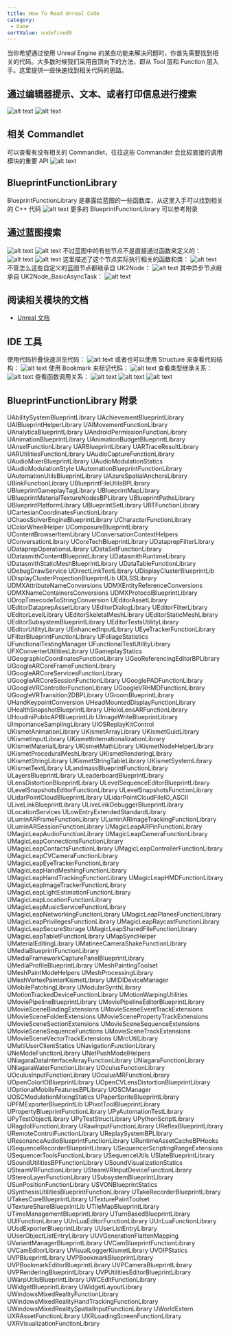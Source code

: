 ```yaml
---
title: How To Read Unreal Code
category:
 - Game
sortValue: undefined0
---
```


当你希望通过使用 Unreal Engine 的某些功能来解决问题时，你首先需要找到相关的代码。大多数时候我们采用自顶向下的方法，即从 Tool 层和 Function 层入手。这里提供一些快速找到相关代码的思路。

## 通过编辑器提示、文本、或者打印信息进行搜索

![alt text](image-2.png)
![alt text](image-3.png)

## 相关 Commandlet

可以查看有没有相关的 Commandlet，往往这些 Commandlet 会比较直接的调用模块的重要 API
![alt text](image.png)

## BlueprintFunctionLibrary

BlueprintFunctionLibrary 是暴露给蓝图的一些函数库，从这里入手可以找到相关的 C++ 代码
![alt text](image-1.png)
更多的 BlueprintFunctionLibrary 可以参考附录

## 通过蓝图搜索

![alt text](image-4.png)
![alt text](image-6.png)
不过蓝图中的有些节点不是直接通过函数来定义的：
![alt text](image-7.png)
![alt text](image-5.png)
这里描述了这个节点实际执行相关的函数和类：
![alt text](image-8.png)
不管怎么这些自定义的蓝图节点都继承自 UK2Node：
![alt text](image-9.png)
其中异步节点继承自 UK2Node_BasicAsyncTask：
![alt text](image-10.png)

## 阅读相关模块的文档

- [Unreal 文档](https://docs.unrealengine.com/4.27/en-US/index.html)

## IDE 工具

使用代码折叠快速浏览代码：
![alt text](image-11.png)
或者也可以使用 Structure 来查看代码结构：
![alt text](image-14.png)
使用 Bookmark 来标记代码：
![alt text](image-12.png)
查看类型继承关系：
![alt text](image-13.png)
查看函数调用关系：
![alt text](image-17.png)
![alt text](image-15.png)
![alt text](image-16.png)

## BlueprintFunctionLibrary 附录

UAbilitySystemBlueprintLibrary
UAchievementBlueprintLibrary
UAIBlueprintHelperLibrary
UAIMovementFunctionLibrary
UAnalyticsBlueprintLibrary
UAndroidPermissionFunctionLibrary
UAnimationBlueprintLibrary
UAnimationBudgetBlueprintLibrary
UAnselFunctionLibrary
UARBlueprintLibrary
UARTraceResultLibrary
UARUtilitiesFunctionLibrary
UAudioCaptureFunctionLibrary
UAudioMixerBlueprintLibrary
UAudioModulationStatics
UAudioModulationStyle
UAutomationBlueprintFunctionLibrary
UAutomationUtilsBlueprintLibrary
UAzureSpatialAnchorsLibrary
UBinkFunctionLibrary
UBlueprintFileUtilsBPLibrary
UBlueprintGameplayTagLibrary
UBlueprintMapLibrary
UBlueprintMaterialTextureNodesBPLibrary
UBlueprintPathsLibrary
UBlueprintPlatformLibrary
UBlueprintSetLibrary
UBTFunctionLibrary
UCartesianCoordinatesFunctionLibrary
UChaosSolverEngineBlueprintLibrary
UCharacterFunctionLibrary
UColorWheelHelper
UComposureBlueprintLibrary
UContentBrowserItemLibrary
UConversationContextHelpers
UConversationLibrary
UCoreTechBlueprintLibrary
UDataprepFilterLibrary
UDataprepOperationsLibrary
UDataSetFunctionLibrary
UDatasmithContentBlueprintLibrary
UDatasmithRuntimeLibrary
UDatasmithStaticMeshBlueprintLibrary
UDataTableFunctionLibrary
UDebugDrawService
UDirectLinkTestLibrary
UDisplayClusterBlueprintLib
UDisplayClusterProjectionBlueprintLib
UDLSSLibrary
UDMXAttributeNameConversions
UDMXEntityReferenceConversions
UDMXNameContainersConversions
UDMXProtocolBlueprintLibrary
UDropTimecodeToStringConversion
UEditorAssetLibrary
UEditorDataprepAssetLibrary
UEditorDialogLibrary
UEditorFilterLibrary
UEditorLevelLibrary
UEditorSkeletalMeshLibrary
UEditorStaticMeshLibrary
UEditorSubsystemBlueprintLibrary
UEditorTestsUtilityLibrary
UEditorUtilityLibrary
UEnhancedInputLibrary
UEyeTrackerFunctionLibrary
UFilterBlueprintFunctionLibrary
UFoliageStatistics
UFunctionalTestingManager
UFunctionalTestUtilityLibrary
UFXConverterUtilitiesLibrary
UGameplayStatics
UGeographicCoordinatesFunctionLibrary
UGeoReferencingEditorBPLibrary
UGoogleARCoreFrameFunctionLibrary
UGoogleARCoreServicesFunctionLibrary
UGoogleARCoreSessionFunctionLibrary
UGooglePADFunctionLibrary
UGoogleVRControllerFunctionLibrary
UGoogleVRHMDFunctionLibrary
UGoogleVRTransition2DBPLibrary
UGroomBlueprintLibrary
UHandKeypointConversion
UHeadMountedDisplayFunctionLibrary
UHealthSnapshotBlueprintLibrary
UHoloLensARFunctionLibrary
UHoudiniPublicAPIBlueprintLib
UImageWriteBlueprintLibrary
UImportanceSamplingLibrary
UIOSReplayKitControl
UKismetAnimationLibrary
UKismetArrayLibrary
UKismetGuidLibrary
UKismetInputLibrary
UKismetInternationalizationLibrary
UKismetMaterialLibrary
UKismetMathLibrary
UKismetNodeHelperLibrary
UKismetProceduralMeshLibrary
UKismetRenderingLibrary
UKismetStringLibrary
UKismetStringTableLibrary
UKismetSystemLibrary
UKismetTextLibrary
ULandmassBlueprintFunctionLibrary
ULayersBlueprintLibrary
ULeaderboardBlueprintLibrary
ULensDistortionBlueprintLibrary
ULevelSequenceEditorBlueprintLibrary
ULevelSnapshotsEditorFunctionLibrary
ULevelSnapshotsFunctionLibrary
ULidarPointCloudBlueprintLibrary
ULidarPointCloudFileIO_ASCII
ULiveLinkBlueprintLibrary
ULiveLinkDebuggerBlueprintLibrary
ULocationServices
ULowEntryExtendedStandardLibrary
ULuminARFrameFunctionLibrary
ULuminARImageTrackingFunctionLibrary
ULuminARSessionFunctionLibrary
UMagicLeapARPinFunctionLibrary
UMagicLeapAudioFunctionLibrary
UMagicLeapCameraFunctionLibrary
UMagicLeapConnectionsFunctionLibrary
UMagicLeapContactsFunctionLibrary
UMagicLeapControllerFunctionLibrary
UMagicLeapCVCameraFunctionLibrary
UMagicLeapEyeTrackerFunctionLibrary
UMagicLeapHandMeshingFunctionLibrary
UMagicLeapHandTrackingFunctionLibrary
UMagicLeapHMDFunctionLibrary
UMagicLeapImageTrackerFunctionLibrary
UMagicLeapLightEstimationFunctionLibrary
UMagicLeapLocationFunctionLibrary
UMagicLeapMusicServiceFunctionLibrary
UMagicLeapNetworkingFunctionLibrary
UMagicLeapPlanesFunctionLibrary
UMagicLeapPrivilegesFunctionLibrary
UMagicLeapRaycastFunctionLibrary
UMagicLeapSecureStorage
UMagicLeapSharedFileFunctionLibrary
UMagicLeapTabletFunctionLibrary
UMapSyncHelper
UMaterialEditingLibrary
UMatineeCameraShakeFunctionLibrary
UMediaBlueprintFunctionLibrary
UMediaFrameworkCapturePanelBlueprintLibrary
UMediaProfileBlueprintLibrary
UMeshPaintingToolset
UMeshPaintModeHelpers
UMeshProcessingLibrary
UMeshVertexPainterKismetLibrary
UMIDIDeviceManager
UMobilePatchingLibrary
UModularSynthLibrary
UMotionTrackedDeviceFunctionLibrary
UMotionWarpingUtilities
UMoviePipelineBlueprintLibrary
UMoviePipelineEditorBlueprintLibrary
UMovieSceneBindingExtensions
UMovieSceneEventTrackExtensions
UMovieSceneFolderExtensions
UMovieScenePropertyTrackExtensions
UMovieSceneSectionExtensions
UMovieSceneSequenceExtensions
UMovieSceneSequenceFunctions
UMovieSceneTrackExtensions
UMovieSceneVectorTrackExtensions
UMrcUtilLibrary
UMultiUserClientStatics
UNavigationFunctionLibrary
UNeModeFunctionLibrary
UNetPushModelHelpers
UNiagaraDataInterfaceArrayFunctionLibrary
UNiagaraFunctionLibrary
UNiagaraWaterFunctionLibrary
UOculusFunctionLibrary
UOculusInputFunctionLibrary
UOculusMRFunctionLibrary
UOpenColorIOBlueprintLibrary
UOpenCVLensDistortionBlueprintLibrary
UOptionalMobileFeaturesBPLibrary
UOSCManager
UOSCModulationMixingStatics
UPaperSpriteBlueprintLibrary
UPFMExporterBlueprintLib
UPivotToolBlueprintLibrary
UPropertyBlueprintFunctionLibrary
UPyAutomationTestLibrary
UPyTestObjectLibrary
UPyTestStructLibrary
UPythonScriptLibrary
URagdollFunctionLibrary
URawInputFunctionLibrary
UReflexBlueprintLibrary
URemoteControlFunctionLibrary
UReplaySystemBPLibrary
UResonanceAudioBlueprintFunctionLibrary
URuntimeAssetCacheBPHooks
USequenceRecorderBlueprintLibrary
USequencerScriptingRangeExtensions
USequencerToolsFunctionLibrary
USequenceUtils
USlateBlueprintLibrary
USoundUtilitiesBPFunctionLibrary
USoundVisualizationStatics
USteamVRFunctionLibrary
USteamVRInputDeviceFunctionLibrary
UStereoLayerFunctionLibrary
USubsystemBlueprintLibrary
USunPositionFunctionLibrary
USVONBlueprintStatics
USynthesisUtilitiesBlueprintFunctionLibrary
UTakeRecorderBlueprintLibrary
UTakesCoreBlueprintLibrary
UTexturePaintToolset
UTextureShareIBlueprintLib
UTileMapBlueprintLibrary
UTimeManagementBlueprintLibrary
UTurnBasedBlueprintLibrary
UUIFunctionLibrary
UUnLuaEditorFunctionLibrary
UUnLuaFunctionLibrary
UUsdExporterBlueprintLibrary
UUserListEntryLibrary
UUserObjectListEntryLibrary
UUVGenerationFlattenMapping
UVariantManagerBlueprintLibrary
UVCamBlueprintFunctionLibrary
UVCamEditorLibrary
UVisualLoggerKismetLibrary
UVOIPStatics
UVPBlueprintLibrary
UVPBookmarkBlueprintLibrary
UVPBookmarkEditorBlueprintLibrary
UVPCameraBlueprintLibrary
UVPRenderingBlueprintLibrary
UVPUtilitiesEditorBlueprintLibrary
UWarpUtilsBlueprintLibrary
UWCEditFunctionLibrary
UWidgetBlueprintLibrary
UWidgetLayoutLibrary
UWindowsMixedRealityFunctionLibrary
UWindowsMixedRealityHandTrackingFunctionLibrary
UWindowsMixedRealitySpatialInputFunctionLibrary
UWorldExtern
UXRAssetFunctionLibrary
UXRLoadingScreenFunctionLibrary
UXRVisualizationFunctionLibrary
